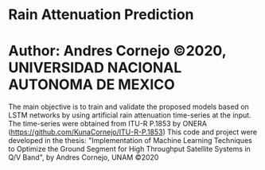 # Rain Attenuation Prediction
# Author: Andres Cornejo ©2020, UNIVERSIDAD NACIONAL AUTONOMA DE MEXICO
The main objective is to train and validate the proposed models based on LSTM networks by using artificial rain attenuation time-series at the input. The time-series were obtained from ITU-R P.1853 by ONERA (https://github.com/KunaCornejo/ITU-R-P.1853)
This code and project were developed in the thesis: "Implementation of Machine Learning Techniques to Optimize the Ground Segment for High Throughput Satellite Systems in Q/V Band", by Andres Cornejo, UNAM ©2020
